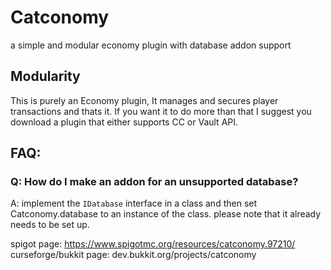 # Catconomy
a simple and modular economy plugin with database addon support


## Modularity

This is purely an Economy plugin, It manages and secures player transactions and thats it. If you want it to do more than that
 I suggest you download a plugin that either supports CC or Vault API.

## FAQ:
### Q: How do I make an addon for an unsupported database?
A: implement the `IDatabase` interface in a class and then set Catconomy.database to an instance of the class.
please note that it already needs to be set up.

spigot page: https://www.spigotmc.org/resources/catconomy.97210/ 
curseforge/bukkit page: dev.bukkit.org/projects/catconomy
